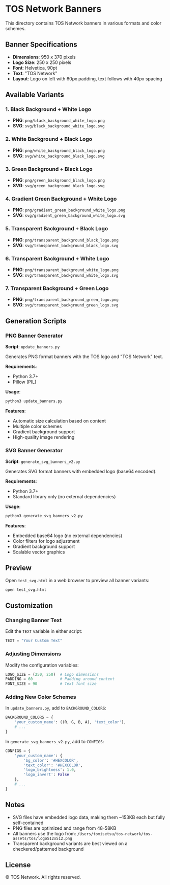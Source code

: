 # TOS Network Banners

This directory contains TOS Network banners in various formats and color schemes.

## Banner Specifications

- **Dimensions**: 950 x 370 pixels
- **Logo Size**: 250 x 250 pixels
- **Font**: Helvetica, 90pt
- **Text**: "TOS Network"
- **Layout**: Logo on left with 60px padding, text follows with 40px spacing

## Available Variants

### 1. Black Background + White Logo
- **PNG**: `png/black_background_white_logo.png`
- **SVG**: `svg/black_background_white_logo.svg`

### 2. White Background + Black Logo
- **PNG**: `png/white_background_black_logo.png`
- **SVG**: `svg/white_background_black_logo.svg`

### 3. Green Background + Black Logo
- **PNG**: `png/green_background_black_logo.png`
- **SVG**: `svg/green_background_black_logo.svg`

### 4. Gradient Green Background + White Logo
- **PNG**: `png/gradient_green_background_white_logo.png`
- **SVG**: `svg/gradient_green_background_white_logo.svg`

### 5. Transparent Background + Black Logo
- **PNG**: `png/transparent_background_black_logo.png`
- **SVG**: `svg/transparent_background_black_logo.svg`

### 6. Transparent Background + White Logo
- **PNG**: `png/transparent_background_white_logo.png`
- **SVG**: `svg/transparent_background_white_logo.svg`

### 7. Transparent Background + Green Logo
- **PNG**: `png/transparent_background_green_logo.png`
- **SVG**: `svg/transparent_background_green_logo.svg`

## Generation Scripts

### PNG Banner Generator
**Script**: `update_banners.py`

Generates PNG format banners with the TOS logo and "TOS Network" text.

**Requirements**:
- Python 3.7+
- Pillow (PIL)

**Usage**:
```bash
python3 update_banners.py
```

**Features**:
- Automatic size calculation based on content
- Multiple color schemes
- Gradient background support
- High-quality image rendering

### SVG Banner Generator
**Script**: `generate_svg_banners_v2.py`

Generates SVG format banners with embedded logo (base64 encoded).

**Requirements**:
- Python 3.7+
- Standard library only (no external dependencies)

**Usage**:
```bash
python3 generate_svg_banners_v2.py
```

**Features**:
- Embedded base64 logo (no external dependencies)
- Color filters for logo adjustment
- Gradient background support
- Scalable vector graphics

## Preview

Open `test_svg.html` in a web browser to preview all banner variants:

```bash
open test_svg.html
```

## Customization

### Changing Banner Text
Edit the `TEXT` variable in either script:

```python
TEXT = "Your Custom Text"
```

### Adjusting Dimensions
Modify the configuration variables:

```python
LOGO_SIZE = (250, 250)  # Logo dimensions
PADDING = 60            # Padding around content
FONT_SIZE = 90          # Text font size
```

### Adding New Color Schemes

In `update_banners.py`, add to `BACKGROUND_COLORS`:

```python
BACKGROUND_COLORS = {
    'your_custom_name': ((R, G, B, A), 'text_color'),
    # ...
}
```

In `generate_svg_banners_v2.py`, add to `CONFIGS`:

```python
CONFIGS = {
    'your_custom_name': {
        'bg_color': '#HEXCOLOR',
        'text_color': '#HEXCOLOR',
        'logo_brightness': 1.0,
        'logo_invert': False
    },
    # ...
}
```

## Notes

- SVG files have embedded logo data, making them ~153KB each but fully self-contained
- PNG files are optimized and range from 48-58KB
- All banners use the logo from: `/Users/tomisetsu/tos-network/tos-assets/tos/logo512x512.png`
- Transparent background variants are best viewed on a checkered/patterned background

## License

© TOS Network. All rights reserved.
